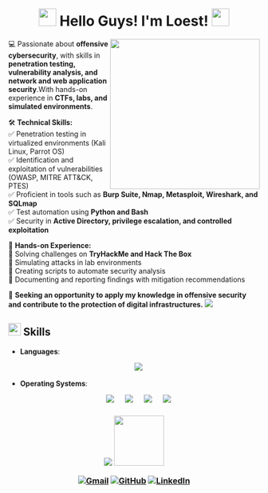 <h1 align="center"><picture><img src = "https://github.com/7oSkaaa/7oSkaaa/blob/main/Images/about_me.gif?raw=true" width = 35px> </picture>Hello Guys! I'm Loest! <picture><img src = "https://github.com/7oSkaaa/7oSkaaa/blob/main/Images/about_me.gif?raw=true" width = 35px></picture></h1>

<picture> <img align="right" src="https://github.com/7oSkaaa/7oSkaaa/blob/main/Images/Right_Side.gif?raw=true" width = 300px></picture>

💻 Passionate about **offensive cybersecurity**, with skills in **penetration testing, vulnerability analysis, and network and web application security**.With hands-on experience in **CTFs, labs, and simulated environments**.

🛠 **Technical Skills:**  
✅ Penetration testing in virtualized environments (Kali Linux, Parrot OS)  
✅ Identification and exploitation of vulnerabilities (OWASP, MITRE ATT&CK, PTES)  
✅ Proficient in tools such as **Burp Suite, Nmap, Metasploit, Wireshark, and SQLmap**  
✅ Test automation using **Python and Bash**  
✅ Security in **Active Directory, privilege escalation, and controlled exploitation**

📌 **Hands-on Experience:**  
🔹 Solving challenges on **TryHackMe and Hack The Box**  
🔹 Simulating attacks in lab environments  
🔹 Creating scripts to automate security analysis  
🔹 Documenting and reporting findings with mitigation recommendations

🎯 **Seeking an opportunity to apply my knowledge in offensive security and contribute to the protection of digital infrastructures.**
<img src="https://user-images.githubusercontent.com/73097560/115834477-dbab4500-a447-11eb-908a-139a6edaec5c.gif">
<h2><picture><img src="https://media2.giphy.com/media/QssGEmpkyEOhBCb7e1/giphy.gif?cid=ecf05e47a0n3gi1bfqntqmob8g9aid1oyj2wr3ds3mg700bl&rid=giphy.gif" width ="25"> </picture>Skills</h2>

<p align="center">

- **Languages**:
<p align="center">
  &emsp;
    <a href="#"><img src="https://img.shields.io/badge/Python%20-%2314354C.svg?style=for-the-badge&logo=python&logoColor=white"></a>
</p>

- **Operating Systems**:
 
<p align="center">
  &emsp;
    <a href="#"><img src="https://img.shields.io/badge/Linux-FCC624?style=plastic&logo=linux&logoColor=black"></a>
  &emsp;
    <a href="#"><img src="https://img.shields.io/badge/Ubuntu-E95420?style=plastic&logo=ubuntu&logoColor=white"></a>
  &emsp;
    <a href="#"><img src="https://img.shields.io/badge/Windows-0078D6?style=plastic&logo=windows&logoColor=white"></a>
  &emsp;
    <a href="#"><img src="https://img.shields.io/badge/manjaro-%2335BF5C.svg?&style=plastic&logo=manjaro&logoColor=white" /></a>
</p>

<h3 align="center" ><img src="https://user-images.githubusercontent.com/73097560/115834477-dbab4500-a447-11eb-908a-139a6edaec5c.gif">
<picture> <img src="https://github.com/7oSkaaa/7oSkaaa/blob/main/Images/Connect-with-me.gif?raw=true" width="100px"> </picture>
<p align="center">
	<a href="mailto:loestbazan87@gmail.com"><img img src="https://img.shields.io/badge/gmail-%23EA4335.svg?style=plastic&logo=gmail&logoColor=white" alt="Gmail"/></a>
	<a href="https://github.com/LoestBazan87"><img src="https://img.shields.io/badge/github-%23181717.svg?style=plastic&logo=github&logoColor=white" alt="GitHub"/></a>
	<a href="https://www.linkedin.com/in/loestbazan"><img src="https://img.shields.io/badge/linkedin-%230A66C2.svg?style=plastic&logo=linkedin&logoColor=white" alt="LinkedIn"/></a>
</p>
